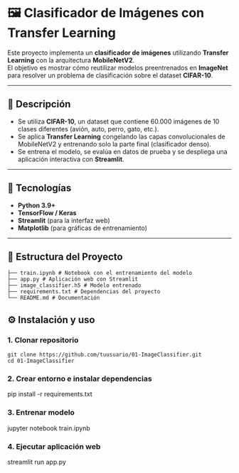# 🖼️ Clasificador de Imágenes con Transfer Learning

Este proyecto implementa un **clasificador de imágenes** utilizando **Transfer Learning** con la arquitectura **MobileNetV2**.  
El objetivo es mostrar cómo reutilizar modelos preentrenados en **ImageNet** para resolver un problema de clasificación sobre el dataset **CIFAR-10**.  

---

## 📌 Descripción
- Se utiliza **CIFAR-10**, un dataset que contiene 60.000 imágenes de 10 clases diferentes (avión, auto, perro, gato, etc.).  
- Se aplica **Transfer Learning** congelando las capas convolucionales de MobileNetV2 y entrenando solo la parte final (clasificador denso).  
- Se entrena el modelo, se evalúa en datos de prueba y se despliega una aplicación interactiva con **Streamlit**.  

---

## 🚀 Tecnologías
- **Python 3.9+**  
- **TensorFlow / Keras**  
- **Streamlit** (para la interfaz web)  
- **Matplotlib** (para gráficas de entrenamiento)  

---

## 📂 Estructura del Proyecto
```
├── train.ipynb # Notebook con el entrenamiento del modelo
├── app.py # Aplicación web con Streamlit
├── image_classifier.h5 # Modelo entrenado
├── requirements.txt # Dependencias del proyecto
└── README.md # Documentación
```


## ⚙️ Instalación y uso

### 1. Clonar repositorio
```
git clone https://github.com/tuusuario/01-ImageClassifier.git
cd 01-ImageClassifier
```

### 2. Crear entorno e instalar dependencias
pip install -r requirements.txt

### 3. Entrenar modelo
jupyter notebook train.ipynb

### 4. Ejecutar aplicación web
streamlit run app.py
